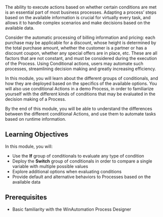 The ability to execute actions based on whether certain conditions are met is an essential part of most business processes. Adapting a process’ steps based on the available information is crucial for virtually every task, and allows it to handle complex scenarios and make decisions based on the available data.

Consider the automatic processing of billing information and pricing: each purchase may be applicable for a discount, whose height is determined by the total purchase amount, whether the customer is a partner or has a discount coupon, whether any special offers are in place, etc. These are all factors that are not constant, and must be considered during the execution of the Process. Using Conditional actions, users may automate such processes, streamlining decision making and greatly increasing efficiency.

In this module, you will learn about the different groups of conditionals, and how they are deployed based on the specifics of the available options. You will also use conditional Actions in a demo Process, in order to familiarize yourself with the different kinds of conditions that may be evaluated in the decision making of a Process.

By the end of this module, you will be able to understand the differences between the different conditional Actions, and use them to automate tasks based on runtime information.
## Learning Objectives
In this module, you will:
* Use the **If** group of conditionals to evaluate any type of condition
* Deploy the **Switch** group of conditionals in order to compare a single variable with multiple possible values
* Explore additional options when evaluating conditions
* Provide default and alternative behaviors to Processes based on the available data
## Prerequisites
* Basic familiarity with the WinAutomation Process Designer